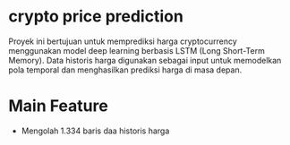 # crypto price prediction
Proyek ini bertujuan untuk memprediksi harga cryptocurrency menggunakan model deep learning berbasis LSTM (Long Short-Term Memory). Data historis harga digunakan sebagai input untuk memodelkan pola temporal dan menghasilkan prediksi harga di masa depan.

# Main Feature
* Mengolah 1.334 baris daa historis harga 
